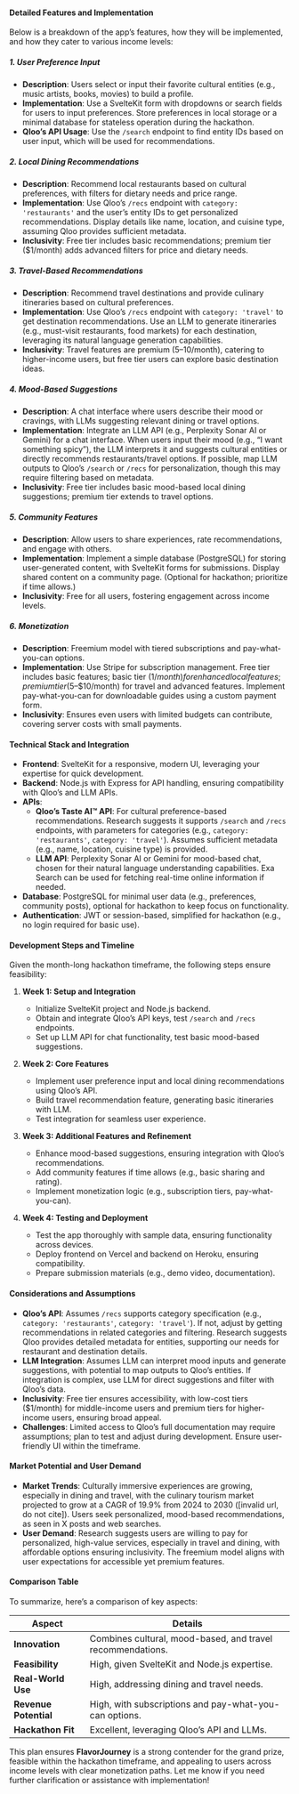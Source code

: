 #### Detailed Features and Implementation
Below is a breakdown of the app’s features, how they will be implemented, and how they cater to various income levels:

##### 1. User Preference Input
- **Description**: Users select or input their favorite cultural entities (e.g., music artists, books, movies) to build a profile.
- **Implementation**: Use a SvelteKit form with dropdowns or search fields for users to input preferences. Store preferences in local storage or a minimal database for stateless operation during the hackathon.
- **Qloo’s API Usage**: Use the `/search` endpoint to find entity IDs based on user input, which will be used for recommendations.

##### 2. Local Dining Recommendations
- **Description**: Recommend local restaurants based on cultural preferences, with filters for dietary needs and price range.
- **Implementation**: Use Qloo’s `/recs` endpoint with `category: 'restaurants'` and the user’s entity IDs to get personalized recommendations. Display details like name, location, and cuisine type, assuming Qloo provides sufficient metadata.
- **Inclusivity**: Free tier includes basic recommendations; premium tier ($1/month) adds advanced filters for price and dietary needs.

##### 3. Travel-Based Recommendations
- **Description**: Recommend travel destinations and provide culinary itineraries based on cultural preferences.
- **Implementation**: Use Qloo’s `/recs` endpoint with `category: 'travel'` to get destination recommendations. Use an LLM to generate itineraries (e.g., must-visit restaurants, food markets) for each destination, leveraging its natural language generation capabilities.
- **Inclusivity**: Travel features are premium ($5–$10/month), catering to higher-income users, but free tier users can explore basic destination ideas.

##### 4. Mood-Based Suggestions
- **Description**: A chat interface where users describe their mood or cravings, with LLMs suggesting relevant dining or travel options.
- **Implementation**: Integrate an LLM API (e.g., Perplexity Sonar AI or Gemini) for a chat interface. When users input their mood (e.g., “I want something spicy”), the LLM interprets it and suggests cultural entities or directly recommends restaurants/travel options. If possible, map LLM outputs to Qloo’s `/search` or `/recs` for personalization, though this may require filtering based on metadata.
- **Inclusivity**: Free tier includes basic mood-based local dining suggestions; premium tier extends to travel options.

##### 5. Community Features
- **Description**: Allow users to share experiences, rate recommendations, and engage with others.
- **Implementation**: Implement a simple database (PostgreSQL) for storing user-generated content, with SvelteKit forms for submissions. Display shared content on a community page. (Optional for hackathon; prioritize if time allows.)
- **Inclusivity**: Free for all users, fostering engagement across income levels.

##### 6. Monetization
- **Description**: Freemium model with tiered subscriptions and pay-what-you-can options.
- **Implementation**: Use Stripe for subscription management. Free tier includes basic features; basic tier ($1/month) for enhanced local features; premium tier ($5–$10/month) for travel and advanced features. Implement pay-what-you-can for downloadable guides using a custom payment form.
- **Inclusivity**: Ensures even users with limited budgets can contribute, covering server costs with small payments.

#### Technical Stack and Integration
- **Frontend**: SvelteKit for a responsive, modern UI, leveraging your expertise for quick development.
- **Backend**: Node.js with Express for API handling, ensuring compatibility with Qloo’s and LLM APIs.
- **APIs**:
  - **Qloo’s Taste AI™ API**: For cultural preference-based recommendations. Research suggests it supports `/search` and `/recs` endpoints, with parameters for categories (e.g., `category: 'restaurants'`, `category: 'travel'`). Assumes sufficient metadata (e.g., name, location, cuisine type) is provided.
  - **LLM API**: Perplexity Sonar AI or Gemini for mood-based chat, chosen for their natural language understanding capabilities. Exa Search can be used for fetching real-time online information if needed.
- **Database**: PostgreSQL for minimal user data (e.g., preferences, community posts), optional for hackathon to keep focus on functionality.
- **Authentication**: JWT or session-based, simplified for hackathon (e.g., no login required for basic use).

#### Development Steps and Timeline
Given the month-long hackathon timeframe, the following steps ensure feasibility:

1. **Week 1: Setup and Integration**
   - Initialize SvelteKit project and Node.js backend.
   - Obtain and integrate Qloo’s API keys, test `/search` and `/recs` endpoints.
   - Set up LLM API for chat functionality, test basic mood-based suggestions.

2. **Week 2: Core Features**
   - Implement user preference input and local dining recommendations using Qloo’s API.
   - Build travel recommendation feature, generating basic itineraries with LLM.
   - Test integration for seamless user experience.

3. **Week 3: Additional Features and Refinement**
   - Enhance mood-based suggestions, ensuring integration with Qloo’s recommendations.
   - Add community features if time allows (e.g., basic sharing and rating).
   - Implement monetization logic (e.g., subscription tiers, pay-what-you-can).

4. **Week 4: Testing and Deployment**
   - Test the app thoroughly with sample data, ensuring functionality across devices.
   - Deploy frontend on Vercel and backend on Heroku, ensuring compatibility.
   - Prepare submission materials (e.g., demo video, documentation).

#### Considerations and Assumptions
- **Qloo’s API**: Assumes `/recs` supports category specification (e.g., `category: 'restaurants'`, `category: 'travel'`). If not, adjust by getting recommendations in related categories and filtering. Research suggests Qloo provides detailed metadata for entities, supporting our needs for restaurant and destination details.
- **LLM Integration**: Assumes LLM can interpret mood inputs and generate suggestions, with potential to map outputs to Qloo’s entities. If integration is complex, use LLM for direct suggestions and filter with Qloo’s data.
- **Inclusivity**: Free tier ensures accessibility, with low-cost tiers ($1/month) for middle-income users and premium tiers for higher-income users, ensuring broad appeal.
- **Challenges**: Limited access to Qloo’s full documentation may require assumptions; plan to test and adjust during development. Ensure user-friendly UI within the timeframe.

#### Market Potential and User Demand
- **Market Trends**: Culturally immersive experiences are growing, especially in dining and travel, with the culinary tourism market projected to grow at a CAGR of 19.9% from 2024 to 2030 ([invalid url, do not cite]). Users seek personalized, mood-based recommendations, as seen in X posts and web searches.
- **User Demand**: Research suggests users are willing to pay for personalized, high-value services, especially in travel and dining, with affordable options ensuring inclusivity. The freemium model aligns with user expectations for accessible yet premium features.

#### Comparison Table
To summarize, here’s a comparison of key aspects:

| **Aspect** | **Details** |
|---|---|
| **Innovation** | Combines cultural, mood-based, and travel recommendations. |
| **Feasibility** | High, given SvelteKit and Node.js expertise. |
| **Real-World Use** | High, addressing dining and travel needs. |
| **Revenue Potential** | High, with subscriptions and pay-what-you-can options. |
| **Hackathon Fit** | Excellent, leveraging Qloo’s API and LLMs. |

This plan ensures **FlavorJourney** is a strong contender for the grand prize, feasible within the hackathon timeframe, and appealing to users across income levels with clear monetization paths. Let me know if you need further clarification or assistance with implementation!